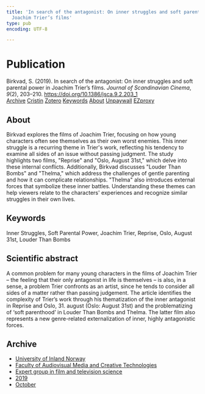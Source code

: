 ```yaml
---
title: 'In search of the antagonist: On inner struggles and soft parental power in
  Joachim Trier’s films'
type: pub
encoding: UTF-8

---
```

<h1>Publication</h1>
<article id="csl-bib-container-V8BTUGZS" class="csl-bib-container">
  <div class="csl-bib-body"> <div class="csl-entry">Birkvad, S. (2019). In search of the antagonist: On inner struggles and soft parental power in Joachim Trier’s films. <i>Journal of Scandinavian Cinema</i>, <i>9</i>(2), 203–210. <a href="https://doi.org/10.1386/jsca.9.2.203_1">https://doi.org/10.1386/jsca.9.2.203_1</a></div> </div>
  <div class="csl-bib-buttons">
    <a href="#taxonomy-article-V8BTUGZS" alt="archive" class="csl-bib-button">Archive</a>
    <a href="https://app.cristin.no/results/show.jsf?id=1736147" alt="Cristin" class="csl-bib-button">Cristin</a>
    <a href="http://zotero.org/groups/5881554/items/V8BTUGZS" alt="Zotero" class="csl-bib-button">Zotero</a>
    <a href="#keywords-article-V8BTUGZS" alt="keywords" class="csl-bib-button">Keywords</a>
    <a href="#about-article-V8BTUGZS" alt="about_pub" class="csl-bib-button">About</a>
    <a href="https://doi.org/10.1386/jsca.9.2.203_1" alt="Unpaywall" class="csl-bib-button">Unpaywall</a>
    <a href="https://doi.org/10.1386/jsca.9.2.203_1" alt="EZproxy" class="csl-bib-button">EZproxy</a>
  </div>
  <div id="csl-bib-meta-container-V8BTUGZS"></div>
</article>
<div id="csl-bib-meta-V8BTUGZS" class="csl-bib-meta">
  <article id="about-article-V8BTUGZS" class="about_pub-article">
    <h1>About</h1>
    Birkvad explores the films of Joachim Trier, focusing on how young characters often see themselves as their own worst enemies. This inner struggle is a recurring theme in Trier's work, reflecting his tendency to examine all sides of an issue without passing judgment. The study highlights two films, "Reprise" and "Oslo, August 31st," which delve into these internal conflicts. Additionally, Birkvad discusses "Louder Than Bombs" and "Thelma," which address the challenges of gentle parenting and how it can complicate relationships. "Thelma" also introduces external forces that symbolize these inner battles. Understanding these themes can help viewers relate to the characters' experiences and recognize similar struggles in their own lives.
  </article>
  <article id="keywords-article-V8BTUGZS" class="keywords-article">
    <h1>Keywords</h1>
    Inner Struggles, Soft Parental Power, Joachim Trier, Reprise, Oslo, August 31st, Louder Than Bombs
  </article>
  <article id="abstract-article-V8BTUGZS" class="abstract-article">
    <h1>Scientific abstract</h1>
    A common problem for many young characters in the films of Joachim Trier – the feeling that their only antagonist in life is themselves – is also, in a sense, a problem Trier confronts as an artist, since he tends to consider all sides of a matter rather than passing judgement. The article identifies the complexity of Trier’s work through his thematization of the inner antagonist in Reprise and Oslo, 31. august (Oslo: August 31st) and the problematizing of ‘soft parenthood’ in Louder Than Bombs and Thelma. The latter film also represents a new genre-related externalization of inner, highly antagonistic forces.
  </article>
  <article id="taxonomy-article-V8BTUGZS" class="taxonomy-article">
    <h1>Archive</h1>
    <ul>
      <li>
        <a href="/en/archive/?key=3DCRN523">University of Inland Norway</a>
      </li>
      <li>
        <a href="/en/archive/?key=8XUDF4FD">Faculty of Audiovisual Media and Creative Technologies</a>
      </li>
      <li>
        <a href="/en/archive/?key=GP9PM6PG">Expert group in film and television science</a>
      </li>
      <li>
        <a href="/en/archive/?key=X2NM7B5Q">2019</a>
      </li>
      <li>
        <a href="/en/archive/?key=CWHYZPDV">October</a>
      </li>
    </ul>
  </article>
</div>
